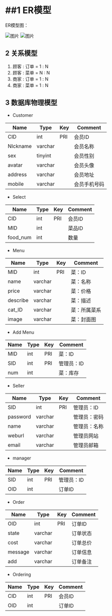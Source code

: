 ##1 ER模型
=====

ER模型图：


![图片](/UML/pictures/ERmodel.png)
![图片](report/documents/UsercaseDiagram/UsercaseDiagramIMG/用例图.png)
## 2 关系模型
1. 顾客 : 订单 = 1 : N
1. 顾客 : 菜单 = N : N
1. 商家 : 订单 = 1 : N
1. 商家 : 菜单 = 1 : N

## 3 数据库物理模型

* Customer

| Name  | Type | Key | Comment | 
|-|-|-|-|
| CID | int | PRI | 会员ID | 
| NIckname | varchar |    | 会员名称 | 
| sex | tinyint |    | 会员性别 | 
| avatar | varchar |    | 会员头像 | 
| address | varchar |    | 会员地址 | 
| mobile | varchar |    | 会员手机号码 | 


* Select

| Name  | Type | Key | Comment | 
|-|-|-|-|
| CID   | int   | PRI   | 会员ID   | 
| MID   | int   |    | 菜品ID   | 
| food_num   | int   |    | 数量   | 


* Menu

| Name  | Type | Key | Comment | 
|-|-|-|-|
| MID | int | PRI | 菜：ID | 
| name | varchar |    | 菜：名称 | 
| price | varchar |    | 菜：价格 | 
| describe | varchar |    | 菜：描述 | 
| cat_ID | varchar |    | 菜：所属菜系 | 
| image | varchar |    | 菜：封面图 | 


* Add Menu

| Name  | Type | Key | Comment | 
|-|-|-|-|
| MID | int | PRI | 菜：ID | 
| SID | int | PRI | 管理员：ID | 
| num   | int   |    | 菜：库存   | 


* Seller

| Name  | Type | Key | Comment | 
|-|-|-|-|
| SID | int | PRI | 管理员：ID | 
| password   | varchar   |    | 管理员：密码   | 
| name   | varchar   |    | 管理员：名称   | 
| weburl   | varchar   |    | 管理员网站   | 
| email   | varchar   |    | 管理员邮箱   | 


* manager

| Name  | Type | Key | Comment | 
|-|-|-|-|
| SID | int | PRI | 管理员：ID | 
| OID | int |    | 订单ID | 


* Order

| Name  | Type | Key | Comment | 
|-|-|-|-|
| OID | int | PRI | 订单ID | 
| state   | varchar   |    | 订单状态   | 
| cost   | varchar   |    | 订单总价   | 
| message   | varchar   |    | 订单信息   | 
| add   | varchar   |    | 订单备注   | 


* Ordering

| Name  | Type | Key | Comment | 
|-|-|-|-|
| CID | int | PRI | 会员ID | 
| OID | int |    | 订单ID | 





